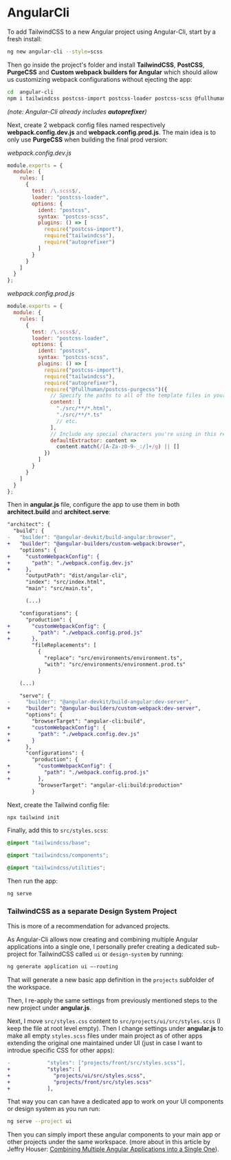 # AngularCli

To add TailwindCSS to a new Angular project using Angular-Cli, start by a fresh install:

```sh
ng new angular-cli --style=scss
```

Then go inside the project's folder and install **TailwindCSS**, **PostCSS**, **PurgeCSS** and **Custom webpack builders for Angular** which should allow us customizing webpack configurations without ejecting the app:

```sh
cd  angular-cli
npm i tailwindcss postcss-import postcss-loader postcss-scss @fullhuman/postcss-purgecss @angular-builders/custom-webpack -D
```

_(note: Angular-Cli already includes **autoprefixer**)_

Next, create 2 webpack config files named respectively **webpack.config.dev.js** and **webpack.config.prod.js**. The main idea is to only use **PurgeCSS** when building the final prod version:

_webpack.config.dev.js_

```js
module.exports = {
  module: {
    rules: [
      {
        test: /\.scss$/,
        loader: "postcss-loader",
        options: {
          ident: "postcss",
          syntax: "postcss-scss",
          plugins: () => [
            require("postcss-import"),
            require("tailwindcss"),
            require("autoprefixer")
          ]
        }
      }
    ]
  }
};
```

_webpack.config.prod.js_

```js
module.exports = {
  module: {
    rules: [
      {
        test: /\.scss$/,
        loader: "postcss-loader",
        options: {
          ident: "postcss",
          syntax: "postcss-scss",
          plugins: () => [
            require("postcss-import"),
            require("tailwindcss"),
            require("autoprefixer"),
            require("@fullhuman/postcss-purgecss")({
              // Specify the paths to all of the template files in your project
              content: [
                "./src/**/*.html",
                "./src/**/*.ts"
                // etc.
              ],
              // Include any special characters you're using in this regular expression
              defaultExtractor: content =>
                content.match(/[A-Za-z0-9-_:/]+/g) || []
            })
          ]
        }
      }
    ]
  }
};
```

Then in **angular.js** file, configure the app to use them in both **architect.build** and **architect.serve**:

```diff
"architect": {
  "build": {
-   "builder": "@angular-devkit/build-angular:browser",
+   "builder": "@angular-builders/custom-webpack:browser",
    "options": {
+     "customWebpackConfig": {
+       "path": "./webpack.config.dev.js"
+     },
      "outputPath": "dist/angular-cli",
      "index": "src/index.html",
      "main": "src/main.ts",

      (...)

    "configurations": {
      "production": {
+       "customWebpackConfig": {
+         "path": "./webpack.config.prod.js"
+       },
        "fileReplacements": [
          {
            "replace": "src/environments/environment.ts",
            "with": "src/environments/environment.prod.ts"
          }

    (...)

    "serve": {
-     "builder": "@angular-devkit/build-angular:dev-server",
+     "builder": "@angular-builders/custom-webpack:dev-server",
      "options": {
        "browserTarget": "angular-cli:build",
+       "customWebpackConfig": {
+         "path": "./webpack.config.dev.js"
+       }
      },
      "configurations": {
        "production": {
+         "customWebpackConfig": {
+           "path": "./webpack.config.prod.js"
+         },
          "browserTarget": "angular-cli:build:production"
        }
```

Next, create the Tailwind config file:

```sh
npx tailwind init
```

Finally, add this to `src/styles.scss`:

```scss
@import "tailwindcss/base";

@import "tailwindcss/components";

@import "tailwindcss/utilities";
```

Then run the app:

```sh
ng serve
```

### TailwindCSS as a separate Design System Project

This is more of a recommendation for advanced projects.

As Angular-Cli allows now creating and combining multiple Angular applications into a single one, I personally prefer creating a dedicated sub-project for TailwindCSS called `ui` or `design-system` by running:

```sh
ng generate application ui –-routing
```

That will generate a new basic app definition in the `projects` subfolder of the workspace.

Then, I re-apply the same settings from previously mentioned steps to the new project under **angular.js**.

Next, I move `src/styles.css` content to `src/projects/ui/src/styles.scss` (I keep the file at root level empty). Then I change settings under **angular.js** to make all empty `styles.scss` files under main project as of other apps extending the original one maintained under UI (just in case I want to introdue specific CSS for other apps):

```diff
-            "styles": ["projects/front/src/styles.scss"],
+            "styles": [
+              "projects/ui/src/styles.scss",
+              "projects/front/src/styles.scss"
+            ],
```

That way you can can have a dedicated app to work on your UI components or design system as you run run:

```sh
ng serve --project ui
```

Then you can simply import these angular components to your main app or other projects under the same workspace. (more about in this article by Jeffry Houser: [Combining Multiple Angular Applications into a Single One](https://medium.com/disney-streaming/combining-multiple-angular-applications-into-a-single-one-e87d530d6527)).

